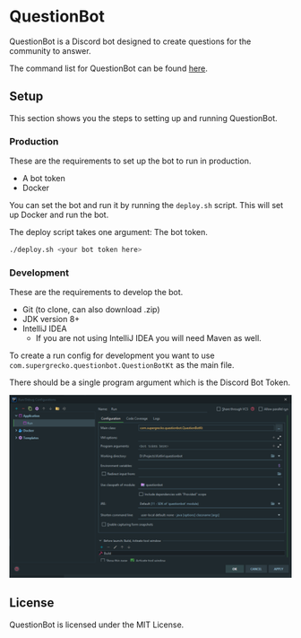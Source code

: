 # QuestionBot

QuestionBot is a Discord bot designed to create questions for the community to answer.

The command list for QuestionBot can be found [here](commands.md).

## Setup

This section shows you the steps to setting up and running QuestionBot.

### Production

These are the requirements to set up the bot to run in production.

- A bot token
- Docker

You can set the bot and run it by running the `deploy.sh` script. This will set up Docker and run the bot.

The deploy script takes one argument: The bot token.

```bash
./deploy.sh <your bot token here>
```

### Development

These are the requirements to develop the bot.

- Git (to clone, can also download .zip)
- JDK version 8+
- IntelliJ IDEA
    - If you are not using IntelliJ IDEA you will need Maven as well.

To create a run config for development you want to use `com.supergrecko.questionbot.QuestionBotKt` as the main file.

There should be a single program argument which is the Discord Bot Token.

![Example Run Config](.github/example-run-config.png)

## License

QuestionBot is licensed under the MIT License.
